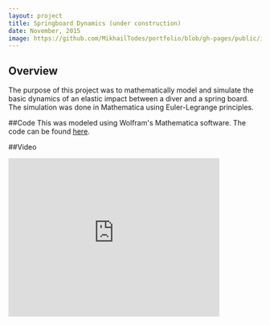 ```yaml
---
layout: project
title: Springboard Dynamics (under construction)
date: November, 2015
image: https://github.com/MikhailTodes/portfolio/blob/gh-pages/public/images/springboard_setup.png?raw=true
---
```


## Overview
The purpose of this project was to mathematically model and simulate the basic dynamics of an elastic impact between a diver and a spring board. The simulation was done in Mathematica using Euler-Legrange principles.

##Code
This was modeled using Wolfram's Mathematica software. The code can be found <a href="/portfolio/public/pdfs/springboard_code.pdf" target="_blank">here</a>.

##Video
<iframe width="420" height="315" src="https://www.youtube.com/embed/MVjevcx9t08" frameborder="0" allowfullscreen></iframe>